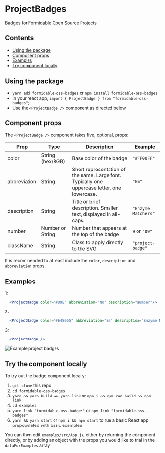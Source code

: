 # ProjectBadges

Badges for Formidable Open Source Projects

## Contents

- [Using the package](#using-the-package)
- [Component props](#component-props)
- [Examples](#examples)
- [Try component locally](#try-the-component-locally)

## Using the package

- `yarn add formidable-oss-badges` or `npm install formidable-oss-badges`
- In your react app, `import { ProjectBadge } from "formidable-oss-badges";`
- Use the `<ProjectBadge />` component as directed below

## Component props

The `<ProjectBadge />` component takes five, optional, props:

| Prop         | Type             | Description                                                                                  | Example             |
| ------------ | ---------------- | -------------------------------------------------------------------------------------------- | ------------------- |
| color        | String (hex/RGB) | Base color of the badge                                                                      | `"#FF00FF"`         |
| abbreviation | String           | Short representation of the name. Large font. Typically one uppercase letter, one lowercase. | `"Em"`              |
| description  | String           | Title or brief description. Smaller text, displayed in all-caps.                             | `"Enzyme Matchers"` |
| number       | Number or String | Number that appears at the top of the badge                                                  | `9` or `"09"`       |
| className    | String           | Class to apply directly to the SVG                                                           | `"project-badge"`   |

It is recommended to at least include the `color`, `description` and `abbreviation` props.

## Examples

1:

```jsx
  <ProjectBadge color="#89E" abbreviation="No" description="Number"/> 
```

2:

```jsx
  <ProjectBadge color="#E48055" abbreviation="Em" description="Enzyme Matchers" number="09" />
```

3:

```jsx
  <ProjectBadge />
```

![Example project badges](https://user-images.githubusercontent.com/19417581/56662487-fe10f900-669b-11e9-8af1-373793f4326b.png)

## Try the component locally

To try out the badge component locally:

1. `git clone` this repo
2. `cd formidable-oss-badges`
3. `yarn && yarn build && yarn link` or `npm i && npm run build && npm link`
4. `cd examples`
5. `yarn link "formidable-oss-badges"` or `npm link "formidable-oss-badges"`
6. `yarn && yarn start` or `npm i && npm start` to run a basic React app prepopulated with basic examples

You can then edit `examples/src/App.js`, either by returning the component directly, or by adding an object with the props you would like to trial in the `dataForExamples` array